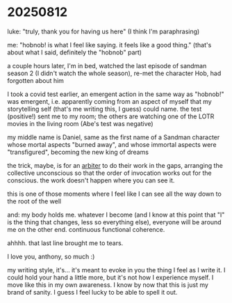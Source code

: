 # 20250812

luke: "truly, thank you for having us here" (I think I'm paraphrasing)

me: "hobnob! is what I feel like saying. it feels like a good thing." (that's about what I said, definitely the "hobnob" part)

a couple hours later, I'm in bed, watched the last episode of sandman season 2 (I didn't watch the whole season), re-met the character Hob, had forgotten about him

I took a covid test earlier, an emergent action in the same way as "hobnob!" was emergent, i.e. apparently coming from an aspect of myself that my storytelling self (that's me writing this, I guess) could name. the test (positive!) sent me to my room; the others are watching one of the LOTR movies in the living room (Abe's test was negative)

my middle name is Daniel, same as the first name of a Sandman character whose mortal aspects "burned away", and whose immortal aspects were "transfigured", becoming the new king of dreams

the trick, maybe, is for an [arbiter](metastable.md) to do their work in the gaps, arranging the collective unconscious so that the order of invocation works out for the conscious. the work doesn't happen where you can see it.

this is one of those moments where I feel like I can see all the way down to the root of the well

and: my body holds me. whatever I become (and I know at this point that "I" is the thing that changes, less so everything else), everyone will be around me on the other end. continuous functional coherence.

ahhhh. that last line brought me to tears.

I love you, anthony, so much :)

my writing style, it's... it's meant to evoke in you the thing I feel as I write it. I could hold your hand a little more, but it's not how I experience myself. I move like this in my own awareness. I know by now that this is just my brand of sanity. I guess I feel lucky to be able to spell it out.
